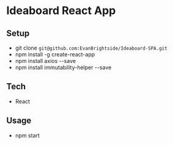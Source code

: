 # Ideaboard React App

## Setup
* git clone `git@github.com:EvanBrightside/Ideaboard-SPA.git`
* npm install -g create-react-app
* npm install axios --save
* npm install immutability-helper --save

## Tech
* React

## Usage
* npm start
